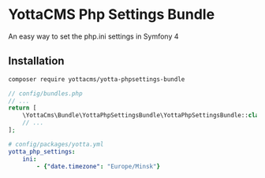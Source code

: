# YottaCMS Php Settings Bundle

An easy way to set the php.ini settings in Symfony 4

## Installation
```Bash
composer require yottacms/yotta-phpsettings-bundle
```
```PHP    
// config/bundles.php
// ...
return [
    \YottaCms\Bundle\YottaPhpSettingsBundle\YottaPhpSettingsBundle::class => ['all' => true],
    // ...
];
```
```YAML
# config/packages/yotta.yml
yotta_php_settings:
    ini:
        - {"date.timezone": "Europe/Minsk"}
```
